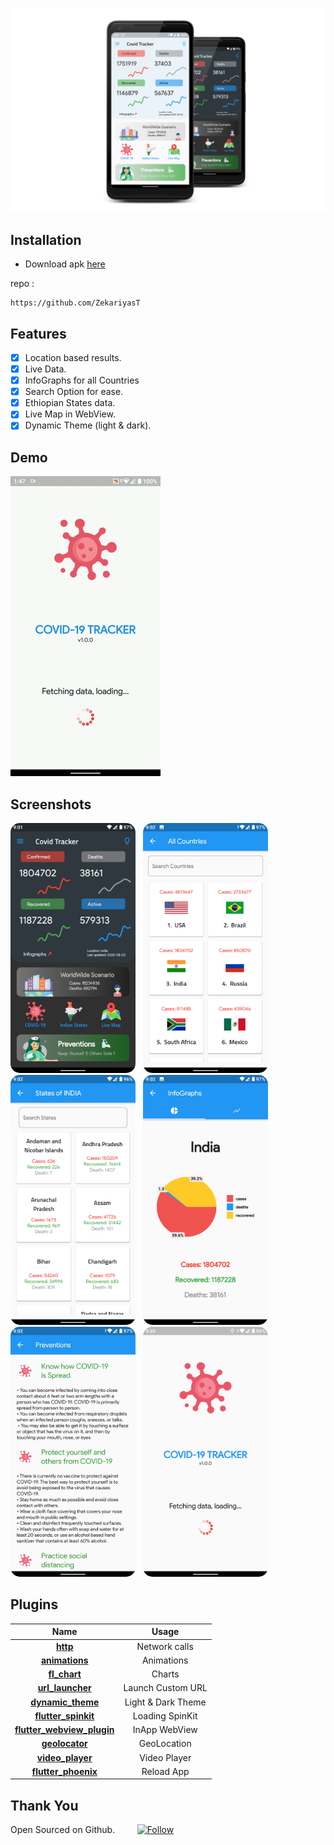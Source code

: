 ![covid19-tracker](https://github.com/adityanjr/covid19-tracker/blob/master/assets/screenshot/main.png)

## Installation

- Download apk [here](https://github.com/adityanjr/covid19-tracker/releases/download/v1.1.0/app-release.apk)


repo :
```
https://github.com/ZekariyasT
```


## Features

- [x] Location based results.
- [x] Live Data.
- [x] InfoGraphs for all Countries
- [x] Search Option for ease.
- [x] Ethiopian States data.
- [x] Live Map in WebView.
- [x] Dynamic Theme (light & dark).

## Demo

![demo-app](https://github.com/adityanjr/covid19-tracker/blob/master/assets/screenshot/demo.gif)

## Screenshots

<p>
<img src="https://github.com/adityanjr/covid19-tracker/blob/master/assets/screenshot/1.png" width="200" style="border-radius: 15px">
&nbsp;
<img src="https://github.com/adityanjr/covid19-tracker/blob/master/assets/screenshot/2.png" width="200" style="border-radius: 15px">
&nbsp;
<img src="https://github.com/adityanjr/covid19-tracker/blob/master/assets/screenshot/3.png" width="200" style="border-radius: 15px">
&nbsp;
<img src="https://github.com/adityanjr/covid19-tracker/blob/master/assets/screenshot/4.png" width="200" style="border-radius: 15px">
&nbsp;
<img src="https://github.com/adityanjr/covid19-tracker/blob/master/assets/screenshot/5.png" width="200" style="border-radius: 15px">
&nbsp;
<img src="https://github.com/adityanjr/covid19-tracker/blob/master/assets/screenshot/6.png" width="200" style="border-radius: 15px">
</p>

## Plugins

|                                     Name                                      |       Usage        |
| :---------------------------------------------------------------------------: | :----------------: |
|                   [**http**](https://pub.dev/packages/http)                   |   Network calls    |
|             [**animations**](https://pub.dev/packages/animations)             |     Animations     |
|               [**fl_chart**](https://pub.dev/packages/fl_chart)               |       Charts       |
|           [**url_launcher**](https://pub.dev/packages/url_launcher)           | Launch Custom URL  |
|          [**dynamic_theme**](https://pub.dev/packages/dynamic_theme)          | Light & Dark Theme |
|        [**flutter_spinkit**](https://pub.dev/packages/flutter_spinkit)        |  Loading SpinKit   |
| [**flutter_webview_plugin**](https://pub.dev/packages/flutter_webview_plugin) |   InApp WebView    |
|             [**geolocator**](https://pub.dev/packages/geolocator)             |    GeoLocation     |
|           [**video_player**](https://pub.dev/packages/video_player)           |    Video Player    |
|        [**flutter_phoenix**](https://pub.dev/packages/flutter_phoenix)        |     Reload App     |

## Thank You

Open Sourced on Github. &nbsp; &nbsp; &nbsp; &nbsp; [![Follow](https://img.shields.io/github/followers/adityanjr?label=Follow&style=social)](https://github.com/ZekariyasT)
